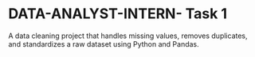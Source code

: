 # DATA-ANALYST-INTERN- Task 1
A data cleaning project that handles missing values, removes duplicates, and standardizes a raw dataset using Python and Pandas.
